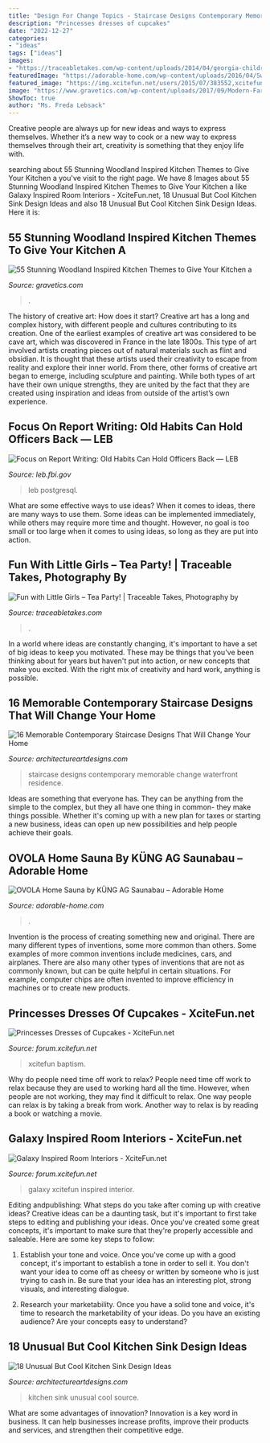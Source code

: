 ```yaml
---
title: "Design For Change Topics - Staircase Designs Contemporary Memorable Change Waterfront Residence"
description: "Princesses dresses of cupcakes"
date: "2022-12-27"
categories:
- "ideas"
tags: ["ideas"]
images:
- "https://traceabletakes.com/wp-content/uploads/2014/04/georgia-childrens-rural-portraits-3.jpg"
featuredImage: "https://adorable-home.com/wp-content/uploads/2016/04/Swiss-home-sauna-Ovola-1024x639.jpg"
featured_image: "https://img.xcitefun.net/users/2015/07/383552,xcitefun-galaxy-interior-2.jpg"
image: "https://www.gravetics.com/wp-content/uploads/2017/09/Modern-Farmhouse-Kitchen.-Gray-tile-floors-white-cabinets..jpg"
ShowToc: true
author: "Ms. Freda Lebsack"
---
```



Creative people are always up for new ideas and ways to express themselves. Whether it’s a new way to cook or a new way to express themselves through their art, creativity is something that they enjoy life with.

	

		
searching about 55 Stunning Woodland Inspired Kitchen Themes to Give Your Kitchen a you've visit to the right page. We have 8 Images about 55 Stunning Woodland Inspired Kitchen Themes to Give Your Kitchen a like Galaxy Inspired Room Interiors - XciteFun.net, 18 Unusual But Cool Kitchen Sink Design Ideas and also 18 Unusual But Cool Kitchen Sink Design Ideas. Here it is:
		
    
## 55 Stunning Woodland Inspired Kitchen Themes To Give Your Kitchen A

<img loading=lazy src="https://www.gravetics.com/wp-content/uploads/2017/09/Modern-Farmhouse-Kitchen.-Gray-tile-floors-white-cabinets..jpg" onerror="this.onerror=null;this.src='https://tse1.mm.bing.net/th?id=OIP.T3eeW0y5eLou0ha9V-oL1wHaLH&amp;pid=15.1';" alt="55 Stunning Woodland Inspired Kitchen Themes to Give Your Kitchen a">

_Source: gravetics.com_

>. 

	

The history of creative art: How does it start?
Creative art has a long and complex history, with different people and cultures contributing to its creation. One of the earliest examples of creative art was considered to be cave art, which was discovered in France in the late 1800s. This type of art involved artists creating pieces out of natural materials such as flint and obsidian. It is thought that these artists used their creativity to escape from reality and explore their inner world. From there, other forms of creative art began to emerge, including sculpture and painting. While both types of art have their own unique strengths, they are united by the fact that they are created using inspiration and ideas from outside of the artist’s own experience.

    
## Focus On Report Writing: Old Habits Can Hold Officers Back — LEB

<img loading=lazy src="https://leb.fbi.gov/articles/focus/focus-on-report-writing-old-habits-can-hold-officers-back/@@images/image" onerror="this.onerror=null;this.src='https://tse3.mm.bing.net/th?id=OIP.ZYra--adi_y3dj1npLW_PwHaLG&amp;pid=15.1';" alt="Focus on Report Writing: Old Habits Can Hold Officers Back — LEB">

_Source: leb.fbi.gov_

>leb postgresql. 

	

What are some effective ways to use ideas?
When it comes to ideas, there are many ways to use them. Some ideas can be implemented immediately, while others may require more time and thought. However, no goal is too small or too large when it comes to using ideas, so long as they are put into action.

    
## Fun With Little Girls – Tea Party! | Traceable Takes, Photography By

<img loading=lazy src="https://traceabletakes.com/wp-content/uploads/2014/04/georgia-childrens-rural-portraits-3.jpg" onerror="this.onerror=null;this.src='https://tse1.mm.bing.net/th?id=OIP.SP80f0VNVf8whSZHUp4uUgHaLG&amp;pid=15.1';" alt="Fun with Little Girls – Tea Party! | Traceable Takes, Photography by">

_Source: traceabletakes.com_

>. 

	

In a world where ideas are constantly changing, it's important to have a set of big ideas to keep you motivated. These may be things that you've been thinking about for years but haven't put into action, or new concepts that make you excited. With the right mix of creativity and hard work, anything is possible.

    
## 16 Memorable Contemporary Staircase Designs That Will Change Your Home

<img loading=lazy src="https://www.architectureartdesigns.com/wp-content/uploads/2015/03/16-Memorable-Contemporary-Staircase-Designs-That-Will-Change-Your-Home-2-630x840.jpg" onerror="this.onerror=null;this.src='https://tse4.mm.bing.net/th?id=OIP.JjHCDaXH-TIwnkUNKAlVLgHaJ4&amp;pid=15.1';" alt="16 Memorable Contemporary Staircase Designs That Will Change Your Home">

_Source: architectureartdesigns.com_

>staircase designs contemporary memorable change waterfront residence. 

	

Ideas are something that everyone has. They can be anything from the simple to the complex, but they all have one thing in common- they make things possible. Whether it's coming up with a new plan for taxes or starting a new business, ideas can open up new possibilities and help people achieve their goals.

    
## OVOLA Home Sauna By KÜNG AG Saunabau – Adorable Home

<img loading=lazy src="https://adorable-home.com/wp-content/uploads/2016/04/Swiss-home-sauna-Ovola-1024x639.jpg" onerror="this.onerror=null;this.src='https://tse1.mm.bing.net/th?id=OIP.xESJt6r5GlxAso_M26O8wwHaEn&amp;pid=15.1';" alt="OVOLA Home Sauna by KÜNG AG Saunabau – Adorable Home">

_Source: adorable-home.com_

>. 

	

Invention is the process of creating something new and original. There are many different types of inventions, some more common than others. Some examples of more common inventions include medicines, cars, and airplanes. There are also many other types of inventions that are not as commonly known, but can be quite helpful in certain situations. For example, computer chips are often invented to improve efficiency in machines or to create new products.

    
## Princesses Dresses Of Cupcakes - XciteFun.net

<img loading=lazy src="https://img.xcitefun.net/users/2014/07/360153,xcitefun-cupcakes-dress-11.jpg" onerror="this.onerror=null;this.src='https://tse2.mm.bing.net/th?id=OIP.j_myHc3DLc6Rs7BIh9NROQHaJ4&amp;pid=15.1';" alt="Princesses Dresses of Cupcakes - XciteFun.net">

_Source: forum.xcitefun.net_

>xcitefun baptism. 

	

Why do people need time off work to relax?
People need time off work to relax because they are used to working hard all the time. However, when people are not working, they may find it difficult to relax. One way people can relax is by taking a break from work. Another way to relax is by reading a book or watching a movie.

    
## Galaxy Inspired Room Interiors - XciteFun.net

<img loading=lazy src="https://img.xcitefun.net/users/2015/07/383552,xcitefun-galaxy-interior-2.jpg" onerror="this.onerror=null;this.src='https://tse3.mm.bing.net/th?id=OIP.V6A8JaOqinxGgX7h7-hvzAHaE-&amp;pid=15.1';" alt="Galaxy Inspired Room Interiors - XciteFun.net">

_Source: forum.xcitefun.net_

>galaxy xcitefun inspired interior. 

	

Editing andpublishing: What steps do you take after coming up with creative ideas?
Creative ideas can be a daunting task, but it's important to first take steps to editing and publishing your ideas. Once you've created some great concepts, it's important to make sure that they're properly accessible and saleable. Here are some key steps to follow:
1. Establish your tone and voice. Once you've come up with a good concept, it's important to establish a tone in order to sell it. You don't want your idea to come off as cheesy or written by someone who is just trying to cash in. Be sure that your idea has an interesting plot, strong visuals, and interesting dialogue.

2. Research your marketability. Once you have a solid tone and voice, it's time to research the marketability of your ideas. Do you have an existing audience? Are your concepts easy to understand?

    
## 18 Unusual But Cool Kitchen Sink Design Ideas

<img loading=lazy src="https://www.architectureartdesigns.com/wp-content/uploads/2015/05/1141-630x419.jpg" onerror="this.onerror=null;this.src='https://tse4.mm.bing.net/th?id=OIP.a88r77YGXRvCzBQkR0uUDgHaE7&amp;pid=15.1';" alt="18 Unusual But Cool Kitchen Sink Design Ideas">

_Source: architectureartdesigns.com_

>kitchen sink unusual cool source. 

	

What are some advantages of innovation?
Innovation is a key word in business. It can help businesses increase profits, improve their products and services, and strengthen their competitive edge.

